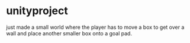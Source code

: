 # unityproject
just made a small world where the player has to move a box to get over a wall and place another smaller box onto a goal pad.
